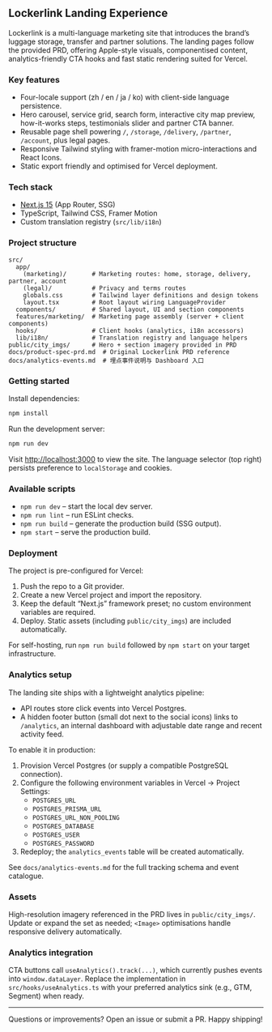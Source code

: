 ## Lockerlink Landing Experience

Lockerlink is a multi-language marketing site that introduces the brand’s luggage storage, transfer and partner solutions. The landing pages follow the provided PRD, offering Apple-style visuals, componentised content, analytics-friendly CTA hooks and fast static rendering suited for Vercel.

### Key features
- Four-locale support (zh / en / ja / ko) with client-side language persistence.
- Hero carousel, service grid, search form, interactive city map preview, how-it-works steps, testimonials slider and partner CTA banner.
- Reusable page shell powering `/`, `/storage`, `/delivery`, `/partner`, `/account`, plus legal pages.
- Responsive Tailwind styling with framer-motion micro-interactions and React Icons.
- Static export friendly and optimised for Vercel deployment.

### Tech stack
- [Next.js 15](https://nextjs.org/) (App Router, SSG)
- TypeScript, Tailwind CSS, Framer Motion
- Custom translation registry (`src/lib/i18n`)

### Project structure
```
src/
  app/
    (marketing)/       # Marketing routes: home, storage, delivery, partner, account
    (legal)/           # Privacy and terms routes
    globals.css        # Tailwind layer definitions and design tokens
    layout.tsx         # Root layout wiring LanguageProvider
  components/          # Shared layout, UI and section components
  features/marketing/  # Marketing page assembly (server + client components)
  hooks/               # Client hooks (analytics, i18n accessors)
  lib/i18n/            # Translation registry and language helpers
public/city_imgs/      # Hero + section imagery provided in PRD
docs/product-spec-prd.md  # Original Lockerlink PRD reference
docs/analytics-events.md  # 埋点事件说明与 Dashboard 入口
```

### Getting started
Install dependencies:
```bash
npm install
```

Run the development server:
```bash
npm run dev
```
Visit [http://localhost:3000](http://localhost:3000) to view the site. The language selector (top right) persists preference to `localStorage` and cookies.

### Available scripts
- `npm run dev` – start the local dev server.
- `npm run lint` – run ESLint checks.
- `npm run build` – generate the production build (SSG output).
- `npm start` – serve the production build.

### Deployment
The project is pre-configured for Vercel:
1. Push the repo to a Git provider.
2. Create a new Vercel project and import the repository.
3. Keep the default “Next.js” framework preset; no custom environment variables are required.
4. Deploy. Static assets (including `public/city_imgs`) are included automatically.

For self-hosting, run `npm run build` followed by `npm start` on your target infrastructure.

### Analytics setup
The landing site ships with a lightweight analytics pipeline:
- API routes store click events into Vercel Postgres.
- A hidden footer button (small dot next to the social icons) links to `/analytics`, an internal dashboard with adjustable date range and recent activity feed.

To enable it in production:
1. Provision Vercel Postgres (or supply a compatible PostgreSQL connection).
2. Configure the following environment variables in Vercel → Project Settings:
   - `POSTGRES_URL`
   - `POSTGRES_PRISMA_URL`
   - `POSTGRES_URL_NON_POOLING`
   - `POSTGRES_DATABASE`
   - `POSTGRES_USER`
   - `POSTGRES_PASSWORD`
3. Redeploy; the `analytics_events` table will be created automatically.

See `docs/analytics-events.md` for the full tracking schema and event catalogue.

### Assets
High-resolution imagery referenced in the PRD lives in `public/city_imgs/`. Update or expand the set as needed; `<Image>` optimisations handle responsive delivery automatically.

### Analytics integration
CTA buttons call `useAnalytics().track(...)`, which currently pushes events into `window.dataLayer`. Replace the implementation in `src/hooks/useAnalytics.ts` with your preferred analytics sink (e.g., GTM, Segment) when ready.

---

Questions or improvements? Open an issue or submit a PR. Happy shipping!
